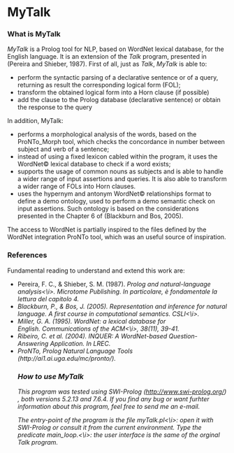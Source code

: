 # MyTalk

### What is MyTalk

<i>MyTalk</i> is a Prolog tool for NLP, based on WordNet lexical database, for the English language. It is an extension of the <i>Talk</i> program, presented in (Pereira and Shieber, 1987). First of all, just as <i>Talk</i>, <i>MyTalk</i> is able to:
<ul>
  <li>perform the syntactic parsing of a declarative sentence or of a query, returning as result the corresponding logical form (FOL);</li>
  <li>transform the obtained logical form into a Horn clause (if possible)</li>
  <li>add the clause to the Prolog database (declarative sentence) or obtain the response to the query</li>
</ul>

In addition, MyTalk:
 <ul>
  <li>performs a morphological analysis of the words, based on the ProNTo_Morph tool, which checks the concordance in number between subject and verb of a sentence;</li>
  <li>instead of using a fixed lexicon cabled within the program, it uses the WordNet&copy; lexical database to check if a word exists;</li>
  <li>supports the usage of common nouns as subjects and is able to handle a wider range of input assertions and queries. It is also able to transform a wider range of FOLs into Horn clauses.
  <li>uses the hypernym and antonym WordNet&copy; relationships format to define a demo ontology, used to perform a demo semantic check on input assertions. Such ontology is based on the considerations presented in the Chapter 6 of (Blackburn and Bos, 2005).
</ul>

The access to WordNet is partially inspired to the files defined by the WordNet integration ProNTo tool, which was an useful source of inspiration.

### References

Fundamental reading to understand and extend this work are:
<ul>
<li>Pereira, F. C., & Shieber, S. M. (1987). <i>Prolog and natural-language analysis<\i>. Microtome Publishing. 
  In particolare, è fondamentale la lettura del capitolo 4.</li>

<li>Blackburn, P., & Bos, J. (2005). Representation and inference for natural language. <i>A first course in computational semantics. CSLI<\i>.</li>

<li>Miller, G. A. (1995). WordNet: a lexical database for English. <i>Communications of the ACM<\i>, 38(11), 39-41.</li>

<li>Ribeiro, C. et al. (2004). INQUER: A WordNet-based Question-Answering Application. In LREC.</li>

<li>ProNTo, Prolog Natural Language Tools (http://ai1.ai.uga.edu/mc/pronto/).</li>

 
### How to use MyTalk

This program was tested using SWI-Prolog (http://www.swi-prolog.org/) , both versions 5.2.13 and 7.6.4. If you find any bug or want furhter information about this program, feel free to send me an e-mail.

The entry-point of the program is the file <i>myTalk.pl<\i>: open it with SWI-Prolog or consult it from the current environment. Type the predicate <i>main_loop.<\i>: the user interface is the same of the orginal Talk program.
